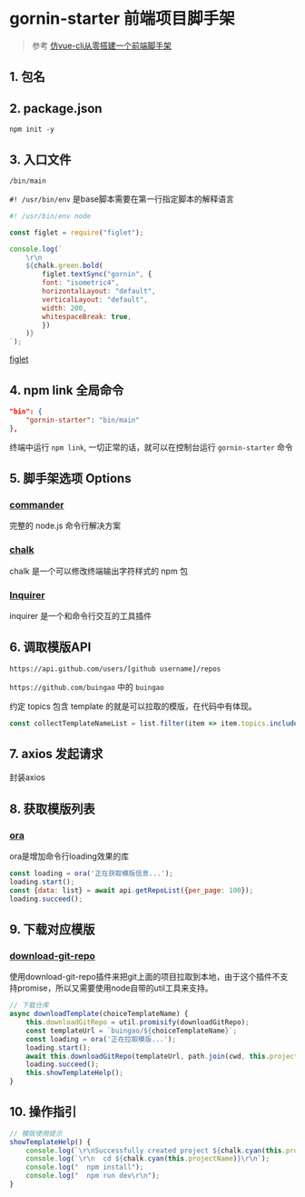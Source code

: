 # gornin-starter 前端项目脚手架

> 参考 [仿vue-cli从零搭建一个前端脚手架](https://juejin.cn/post/7125631921375150110)

## 1. 包名

## 2. package.json

`npm init -y`

## 3. 入口文件

`/bin/main`

`#! /usr/bin/env` 是base脚本需要在第一行指定脚本的解释语言

```js
#! /usr/bin/env node

const figlet = require("figlet");

console.log(`
    \r\n
    ${chalk.green.bold(
        figlet.textSync("gornin", {
        font: "isometric4",
        horizontalLayout: "default",
        verticalLayout: "default",
        width: 200,
        whitespaceBreak: true,
        })
    )}
`);
```

[figlet](https://github.com/patorjk/figlet.js)

## 4. npm link 全局命令

```json
"bin": {
    "gornin-starter": "bin/main"
},
```

终端中运行 `npm link`, 一切正常的话，就可以在控制台运行 `gornin-starter` 命令

## 5. 脚手架选项 Options

### [commander](https://github.com/tj/commander.js/blob/master/Readme_zh-CN.md)

完整的 node.js 命令行解决方案

### [chalk](https://github.com/chalk/chalk)

chalk 是一个可以修改终端输出字符样式的 npm 包

### [Inquirer](https://github.com/SBoudrias/Inquirer.js)

inquirer 是一个和命令行交互的工具插件

## 6. 调取模版API

`https://api.github.com/users/[github username]/repos`

`https://github.com/buingao` 中的 `buingao`

约定 topics 包含 template 的就是可以拉取的模版，在代码中有体现。

```js
const collectTemplateNameList = list.filter(item => item.topics.includes('template')).map(item => item.name);
```

## 7. axios 发起请求

封装axios

## 8. 获取模版列表

### [ora](https://github.com/sindresorhus/ora)

ora是增加命令行loading效果的库

```js
const loading = ora('正在获取模版信息...');
loading.start();
const {data: list} = await api.getRepoList({per_page: 100});
loading.succeed();
```

## 9. 下载对应模版

### [download-git-repo](https://www.npmjs.com/package/download-git-repo)

使用download-git-repo插件来把git上面的项目拉取到本地，由于这个插件不支持promise，所以又需要使用node自带的util工具来支持。

```js
// 下载仓库
async downloadTemplate(choiceTemplateName) {
    this.downloadGitRepo = util.promisify(downloadGitRepo);
    const templateUrl = `buingao/${choiceTemplateName}`;
    const loading = ora('正在拉取模版...');
    loading.start();
    await this.downloadGitRepo(templateUrl, path.join(cwd, this.projectName));
    loading.succeed();
    this.showTemplateHelp();
}
```

## 10. 操作指引

```js
// 模版使用提示
showTemplateHelp() {
    console.log(`\r\nSuccessfully created project ${chalk.cyan(this.projectName)}`);
    console.log(`\r\n  cd ${chalk.cyan(this.projectName)}\r\n`);
    console.log("  npm install");
    console.log("  npm run dev\r\n");
}
```